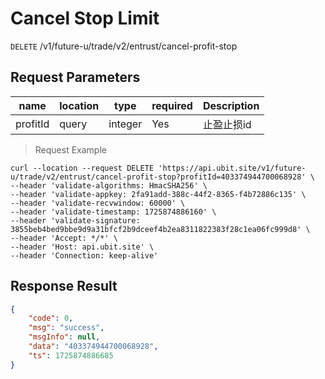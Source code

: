 # Cancel Stop Limit

`DELETE` /v1/future-u/trade/v2/entrust/cancel-profit-stop

## Request Parameters

| name     | location  | type    | required | Description       |
| -------- | ----- | ------- | ---- | ---------- |
| profitId | query | integer | Yes   | 止盈止损id |

> Request Example

```shell
curl --location --request DELETE 'https://api.ubit.site/v1/future-u/trade/v2/entrust/cancel-profit-stop?profitId=403374944700068928' \
--header 'validate-algorithms: HmacSHA256' \
--header 'validate-appkey: 2fa91add-388c-44f2-8365-f4b72886c135' \
--header 'validate-recvwindow: 60000' \
--header 'validate-timestamp: 1725874886160' \
--header 'validate-signature: 3855beb4bed9bbe9d9a31bfcf2b9dceef4b2ea8311822383f28c1ea06fc999d8' \
--header 'Accept: */*' \
--header 'Host: api.ubit.site' \
--header 'Connection: keep-alive'
```

## Response Result

```json
{
    "code": 0,
    "msg": "success",
    "msgInfo": null,
    "data": "403374944700068928",
    "ts": 1725874886685
}
```

